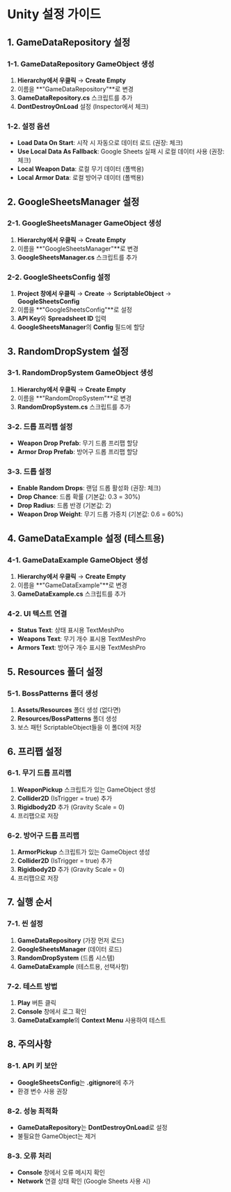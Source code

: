# Unity 설정 가이드

## 1. GameDataRepository 설정

### 1-1. GameDataRepository GameObject 생성
1. **Hierarchy에서 우클릭** → **Create Empty**
2. 이름을 **"GameDataRepository"**로 변경
3. **GameDataRepository.cs** 스크립트를 추가
4. **DontDestroyOnLoad** 설정 (Inspector에서 체크)

### 1-2. 설정 옵션
- **Load Data On Start**: 시작 시 자동으로 데이터 로드 (권장: 체크)
- **Use Local Data As Fallback**: Google Sheets 실패 시 로컬 데이터 사용 (권장: 체크)
- **Local Weapon Data**: 로컬 무기 데이터 (폴백용)
- **Local Armor Data**: 로컬 방어구 데이터 (폴백용)

## 2. GoogleSheetsManager 설정

### 2-1. GoogleSheetsManager GameObject 생성
1. **Hierarchy에서 우클릭** → **Create Empty**
2. 이름을 **"GoogleSheetsManager"**로 변경
3. **GoogleSheetsManager.cs** 스크립트를 추가

### 2-2. GoogleSheetsConfig 설정
1. **Project 창에서 우클릭** → **Create** → **ScriptableObject** → **GoogleSheetsConfig**
2. 이름을 **"GoogleSheetsConfig"**로 설정
3. **API Key**와 **Spreadsheet ID** 입력
4. **GoogleSheetsManager**의 **Config** 필드에 할당

## 3. RandomDropSystem 설정

### 3-1. RandomDropSystem GameObject 생성
1. **Hierarchy에서 우클릭** → **Create Empty**
2. 이름을 **"RandomDropSystem"**로 변경
3. **RandomDropSystem.cs** 스크립트를 추가

### 3-2. 드롭 프리팹 설정
- **Weapon Drop Prefab**: 무기 드롭 프리팹 할당
- **Armor Drop Prefab**: 방어구 드롭 프리팹 할당

### 3-3. 드롭 설정
- **Enable Random Drops**: 랜덤 드롭 활성화 (권장: 체크)
- **Drop Chance**: 드롭 확률 (기본값: 0.3 = 30%)
- **Drop Radius**: 드롭 반경 (기본값: 2)
- **Weapon Drop Weight**: 무기 드롭 가중치 (기본값: 0.6 = 60%)

## 4. GameDataExample 설정 (테스트용)

### 4-1. GameDataExample GameObject 생성
1. **Hierarchy에서 우클릭** → **Create Empty**
2. 이름을 **"GameDataExample"**로 변경
3. **GameDataExample.cs** 스크립트를 추가

### 4-2. UI 텍스트 연결
- **Status Text**: 상태 표시용 TextMeshPro
- **Weapons Text**: 무기 개수 표시용 TextMeshPro
- **Armors Text**: 방어구 개수 표시용 TextMeshPro

## 5. Resources 폴더 설정

### 5-1. BossPatterns 폴더 생성
1. **Assets/Resources** 폴더 생성 (없다면)
2. **Resources/BossPatterns** 폴더 생성
3. 보스 패턴 ScriptableObject들을 이 폴더에 저장

## 6. 프리팹 설정

### 6-1. 무기 드롭 프리팹
1. **WeaponPickup** 스크립트가 있는 GameObject 생성
2. **Collider2D** (IsTrigger = true) 추가
3. **Rigidbody2D** 추가 (Gravity Scale = 0)
4. 프리팹으로 저장

### 6-2. 방어구 드롭 프리팹
1. **ArmorPickup** 스크립트가 있는 GameObject 생성
2. **Collider2D** (IsTrigger = true) 추가
3. **Rigidbody2D** 추가 (Gravity Scale = 0)
4. 프리팹으로 저장

## 7. 실행 순서

### 7-1. 씬 설정
1. **GameDataRepository** (가장 먼저 로드)
2. **GoogleSheetsManager** (데이터 로드)
3. **RandomDropSystem** (드롭 시스템)
4. **GameDataExample** (테스트용, 선택사항)

### 7-2. 테스트 방법
1. **Play** 버튼 클릭
2. **Console** 창에서 로그 확인
3. **GameDataExample**의 **Context Menu** 사용하여 테스트

## 8. 주의사항

### 8-1. API 키 보안
- **GoogleSheetsConfig**는 **.gitignore**에 추가
- 환경 변수 사용 권장

### 8-2. 성능 최적화
- **GameDataRepository**는 **DontDestroyOnLoad**로 설정
- 불필요한 GameObject는 제거

### 8-3. 오류 처리
- **Console** 창에서 오류 메시지 확인
- **Network** 연결 상태 확인 (Google Sheets 사용 시) 